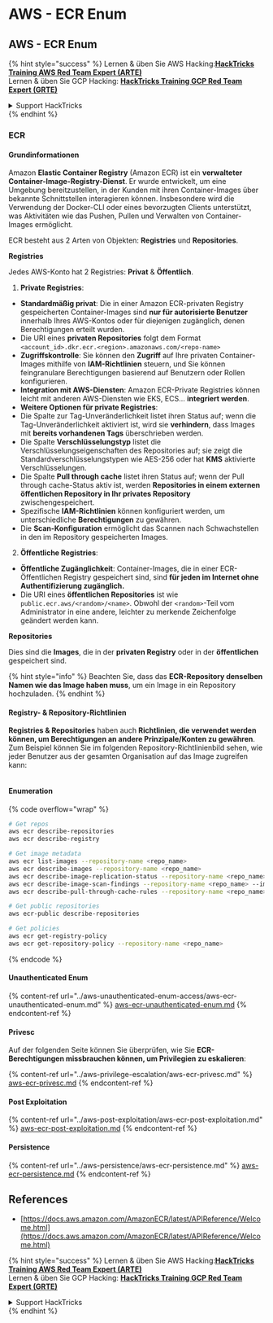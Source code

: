 # AWS - ECR Enum

## AWS - ECR Enum

{% hint style="success" %}
Lernen & üben Sie AWS Hacking:<img src="../../../.gitbook/assets/image (1) (1) (1) (1).png" alt="" data-size="line">[**HackTricks Training AWS Red Team Expert (ARTE)**](https://training.hacktricks.xyz/courses/arte)<img src="../../../.gitbook/assets/image (1) (1) (1) (1).png" alt="" data-size="line">\
Lernen & üben Sie GCP Hacking: <img src="../../../.gitbook/assets/image (2) (1).png" alt="" data-size="line">[**HackTricks Training GCP Red Team Expert (GRTE)**<img src="../../../.gitbook/assets/image (2) (1).png" alt="" data-size="line">](https://training.hacktricks.xyz/courses/grte)

<details>

<summary>Support HackTricks</summary>

* Überprüfen Sie die [**Abonnementpläne**](https://github.com/sponsors/carlospolop)!
* **Treten Sie der** 💬 [**Discord-Gruppe**](https://discord.gg/hRep4RUj7f) oder der [**Telegram-Gruppe**](https://t.me/peass) bei oder **folgen** Sie uns auf **Twitter** 🐦 [**@hacktricks\_live**](https://twitter.com/hacktricks_live)**.**
* **Teilen Sie Hacking-Tricks, indem Sie PRs an die** [**HackTricks**](https://github.com/carlospolop/hacktricks) und [**HackTricks Cloud**](https://github.com/carlospolop/hacktricks-cloud) GitHub-Repos senden.

</details>
{% endhint %}

### ECR

#### Grundinformationen

Amazon **Elastic Container Registry** (Amazon ECR) ist ein **verwalteter Container-Image-Registry-Dienst**. Er wurde entwickelt, um eine Umgebung bereitzustellen, in der Kunden mit ihren Container-Images über bekannte Schnittstellen interagieren können. Insbesondere wird die Verwendung der Docker-CLI oder eines bevorzugten Clients unterstützt, was Aktivitäten wie das Pushen, Pullen und Verwalten von Container-Images ermöglicht.

ECR besteht aus 2 Arten von Objekten: **Registries** und **Repositories**.

**Registries**

Jedes AWS-Konto hat 2 Registries: **Privat** & **Öffentlich**.

1. **Private Registries**:

* **Standardmäßig privat**: Die in einer Amazon ECR-privaten Registry gespeicherten Container-Images sind **nur für autorisierte Benutzer** innerhalb Ihres AWS-Kontos oder für diejenigen zugänglich, denen Berechtigungen erteilt wurden.
* Die URI eines **privaten Repositories** folgt dem Format `<account_id>.dkr.ecr.<region>.amazonaws.com/<repo-name>`
* **Zugriffskontrolle**: Sie können den **Zugriff** auf Ihre privaten Container-Images mithilfe von **IAM-Richtlinien** steuern, und Sie können feingranulare Berechtigungen basierend auf Benutzern oder Rollen konfigurieren.
* **Integration mit AWS-Diensten**: Amazon ECR-Private Registries können leicht mit anderen AWS-Diensten wie EKS, ECS... **integriert werden**.
* **Weitere Optionen für private Registries**:
* Die Spalte zur Tag-Unveränderlichkeit listet ihren Status auf; wenn die Tag-Unveränderlichkeit aktiviert ist, wird sie **verhindern**, dass Images mit **bereits vorhandenen Tags** überschrieben werden.
* Die Spalte **Verschlüsselungstyp** listet die Verschlüsselungseigenschaften des Repositories auf; sie zeigt die Standardverschlüsselungstypen wie AES-256 oder hat **KMS** aktivierte Verschlüsselungen.
* Die Spalte **Pull through cache** listet ihren Status auf; wenn der Pull through cache-Status aktiv ist, werden **Repositories in einem externen öffentlichen Repository in Ihr privates Repository** zwischengespeichert.
* Spezifische **IAM-Richtlinien** können konfiguriert werden, um unterschiedliche **Berechtigungen** zu gewähren.
* Die **Scan-Konfiguration** ermöglicht das Scannen nach Schwachstellen in den im Repository gespeicherten Images.

2. **Öffentliche Registries**:

* **Öffentliche Zugänglichkeit**: Container-Images, die in einer ECR-Öffentlichen Registry gespeichert sind, sind **für jeden im Internet ohne Authentifizierung zugänglich.**
* Die URI eines **öffentlichen Repositories** ist wie `public.ecr.aws/<random>/<name>`. Obwohl der `<random>`-Teil vom Administrator in eine andere, leichter zu merkende Zeichenfolge geändert werden kann.

**Repositories**

Dies sind die **Images**, die in der **privaten Registry** oder in der **öffentlichen** gespeichert sind.

{% hint style="info" %}
Beachten Sie, dass das **ECR-Repository denselben Namen wie das Image haben muss**, um ein Image in ein Repository hochzuladen.
{% endhint %}

#### Registry- & Repository-Richtlinien

**Registries & Repositories** haben auch **Richtlinien, die verwendet werden können, um Berechtigungen an andere Prinzipale/Konten zu gewähren**. Zum Beispiel können Sie im folgenden Repository-Richtlinienbild sehen, wie jeder Benutzer aus der gesamten Organisation auf das Image zugreifen kann:

<figure><img src="../../../.gitbook/assets/image (280).png" alt=""><figcaption></figcaption></figure>

#### Enumeration

{% code overflow="wrap" %}
```bash
# Get repos
aws ecr describe-repositories
aws ecr describe-registry

# Get image metadata
aws ecr list-images --repository-name <repo_name>
aws ecr describe-images --repository-name <repo_name>
aws ecr describe-image-replication-status --repository-name <repo_name> --image-id <image_id>
aws ecr describe-image-scan-findings --repository-name <repo_name> --image-id <image_id>
aws ecr describe-pull-through-cache-rules --repository-name <repo_name> --image-id <image_id>

# Get public repositories
aws ecr-public describe-repositories

# Get policies
aws ecr get-registry-policy
aws ecr get-repository-policy --repository-name <repo_name>
```
{% endcode %}

#### Unauthenticated Enum

{% content-ref url="../aws-unauthenticated-enum-access/aws-ecr-unauthenticated-enum.md" %}
[aws-ecr-unauthenticated-enum.md](../aws-unauthenticated-enum-access/aws-ecr-unauthenticated-enum.md)
{% endcontent-ref %}

#### Privesc

Auf der folgenden Seite können Sie überprüfen, wie Sie **ECR-Berechtigungen missbrauchen können, um Privilegien zu eskalieren**:

{% content-ref url="../aws-privilege-escalation/aws-ecr-privesc.md" %}
[aws-ecr-privesc.md](../aws-privilege-escalation/aws-ecr-privesc.md)
{% endcontent-ref %}

#### Post Exploitation

{% content-ref url="../aws-post-exploitation/aws-ecr-post-exploitation.md" %}
[aws-ecr-post-exploitation.md](../aws-post-exploitation/aws-ecr-post-exploitation.md)
{% endcontent-ref %}

#### Persistence

{% content-ref url="../aws-persistence/aws-ecr-persistence.md" %}
[aws-ecr-persistence.md](../aws-persistence/aws-ecr-persistence.md)
{% endcontent-ref %}

## References

* [https://docs.aws.amazon.com/AmazonECR/latest/APIReference/Welcome.html](https://docs.aws.amazon.com/AmazonECR/latest/APIReference/Welcome.html)

{% hint style="success" %}
Lernen & üben Sie AWS Hacking:<img src="../../../.gitbook/assets/image (1) (1) (1) (1).png" alt="" data-size="line">[**HackTricks Training AWS Red Team Expert (ARTE)**](https://training.hacktricks.xyz/courses/arte)<img src="../../../.gitbook/assets/image (1) (1) (1) (1).png" alt="" data-size="line">\
Lernen & üben Sie GCP Hacking: <img src="../../../.gitbook/assets/image (2) (1).png" alt="" data-size="line">[**HackTricks Training GCP Red Team Expert (GRTE)**<img src="../../../.gitbook/assets/image (2) (1).png" alt="" data-size="line">](https://training.hacktricks.xyz/courses/grte)

<details>

<summary>Support HackTricks</summary>

* Überprüfen Sie die [**Abonnementpläne**](https://github.com/sponsors/carlospolop)!
* **Treten Sie der** 💬 [**Discord-Gruppe**](https://discord.gg/hRep4RUj7f) oder der [**Telegram-Gruppe**](https://t.me/peass) bei oder **folgen** Sie uns auf **Twitter** 🐦 [**@hacktricks\_live**](https://twitter.com/hacktricks_live)**.**
* **Teilen Sie Hacking-Tricks, indem Sie PRs an die** [**HackTricks**](https://github.com/carlospolop/hacktricks) und [**HackTricks Cloud**](https://github.com/carlospolop/hacktricks-cloud) GitHub-Repos senden.

</details>
{% endhint %}
